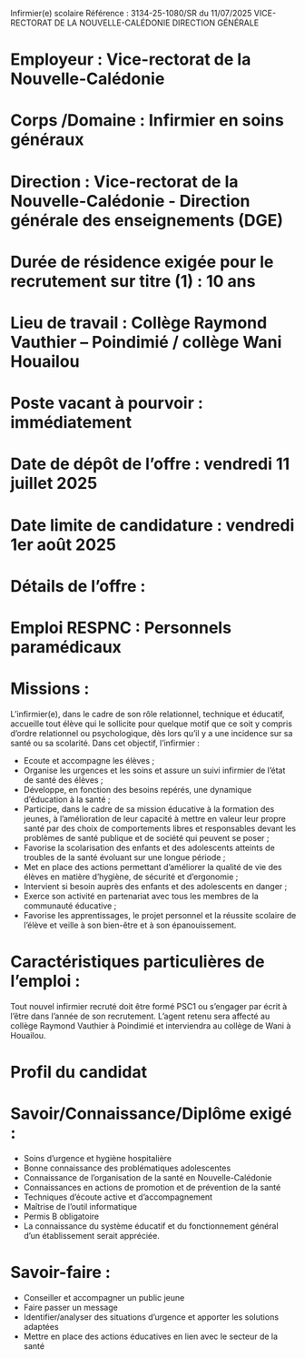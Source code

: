 
Infirmier(e) scolaire
Référence : 3134-25-1080/SR du 11/07/2025
VICE-RECTORAT DE LA NOUVELLE-CALÉDONIE
DIRECTION GÉNÉRALE

# Employeur : Vice-rectorat de la Nouvelle-Calédonie

# Corps /Domaine : Infirmier en soins généraux

# Direction : Vice-rectorat de la Nouvelle-Calédonie - Direction générale des enseignements (DGE)

# Durée de résidence exigée pour le recrutement sur titre (1) : 10 ans

# Lieu de travail : Collège Raymond Vauthier – Poindimié / collège Wani Houailou

# Poste vacant à pourvoir : immédiatement

# Date de dépôt de l’offre : vendredi 11 juillet 2025

# Date limite de candidature : vendredi 1er août 2025

# Détails de l’offre :

# Emploi RESPNC : Personnels paramédicaux

# Missions :

L’infirmier(e), dans le cadre de son rôle relationnel, technique et éducatif, accueille tout élève qui le sollicite pour quelque motif que ce soit y compris d’ordre relationnel ou psychologique, dès lors qu’il y a une incidence sur sa santé ou sa scolarité. Dans cet objectif, l’infirmier :

- Ecoute et accompagne les élèves ;
- Organise les urgences et les soins et assure un suivi infirmier de l’état de santé des élèves ;
- Développe, en fonction des besoins repérés, une dynamique d’éducation à la santé ;
- Participe, dans le cadre de sa mission éducative à la formation des jeunes, à l’amélioration de leur capacité à mettre en valeur leur propre santé par des choix de comportements libres et responsables devant les problèmes de santé publique et de société qui peuvent se poser ;
- Favorise la scolarisation des enfants et des adolescents atteints de troubles de la santé évoluant sur une longue période ;
- Met en place des actions permettant d’améliorer la qualité de vie des élèves en matière d’hygiène, de sécurité et d’ergonomie ;
- Intervient si besoin auprès des enfants et des adolescents en danger ;
- Exerce son activité en partenariat avec tous les membres de la communauté éducative ;
- Favorise les apprentissages, le projet personnel et la réussite scolaire de l’élève et veille à son bien-être et à son épanouissement.

# Caractéristiques particulières de l’emploi :

Tout nouvel infirmier recruté doit être formé PSC1 ou s’engager par écrit à l’être dans l’année de son recrutement. L’agent retenu sera affecté au collège Raymond Vauthier à Poindimié et interviendra au collège de Wani à Houailou.

# Profil du candidat

# Savoir/Connaissance/Diplôme exigé :

- Soins d’urgence et hygiène hospitalière
- Bonne connaissance des problématiques adolescentes
- Connaissance de l’organisation de la santé en Nouvelle-Calédonie
- Connaissances en actions de promotion et de prévention de la santé
- Techniques d’écoute active et d’accompagnement
- Maîtrise de l’outil informatique
- Permis B obligatoire
- La connaissance du système éducatif et du fonctionnement général d’un établissement serait appréciée.

# Savoir-faire :

- Conseiller et accompagner un public jeune
- Faire passer un message
- Identifier/analyser des situations d’urgence et apporter les solutions adaptées
- Mettre en place des actions éducatives en lien avec le secteur de la santé

